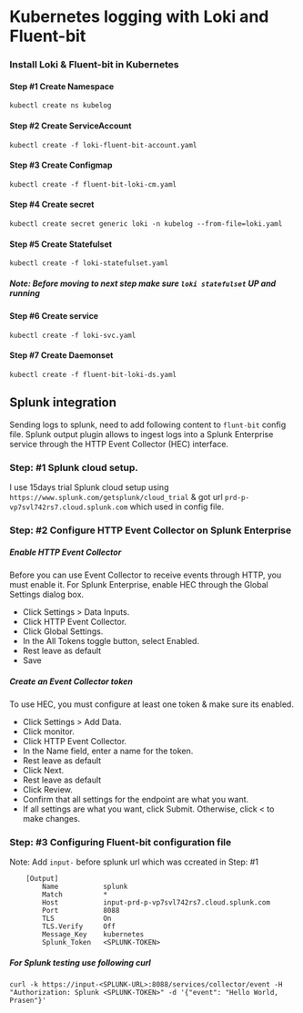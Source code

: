 # Kubernetes logging with Loki and Fluent-bit


### Install Loki & Fluent-bit in Kubernetes

#### Step #1 Create Namespace

```kubectl create ns kubelog```

#### Step #2 Create ServiceAccount

```kubectl create -f loki-fluent-bit-account.yaml```

#### Step #3 Create Configmap

```kubectl create -f fluent-bit-loki-cm.yaml```

#### Step #4 Create secret

```kubectl create secret generic loki -n kubelog --from-file=loki.yaml```

#### Step #5 Create Statefulset 

```kubectl create -f loki-statefulset.yaml```

##### Note: Before moving to next step make sure ```loki statefulset``` UP and running

#### Step #6 Create service

```kubectl create -f loki-svc.yaml```

#### Step #7 Create Daemonset

```kubectl create -f fluent-bit-loki-ds.yaml```


## Splunk integration
Sending logs to splunk, need to add following content to ```flunt-bit``` config file. Splunk output plugin allows to ingest logs into a Splunk Enterprise service through the HTTP Event Collector (HEC) interface. 

### Step: #1 Splunk cloud setup.

I use 15days trial Splunk cloud setup using ```https://www.splunk.com/getsplunk/cloud_trial``` & got url ```prd-p-vp7svl742rs7.cloud.splunk.com``` which used in config file.

### Step: #2 Configure HTTP Event Collector on Splunk Enterprise

##### Enable HTTP Event Collector

Before you can use Event Collector to receive events through HTTP, you must enable it. For Splunk Enterprise, enable HEC through the Global Settings dialog box.

- Click Settings > Data Inputs.
- Click HTTP Event Collector.
- Click Global Settings.
- In the All Tokens toggle button, select Enabled.
- Rest leave as default
- Save

##### Create an Event Collector token

To use HEC, you must configure at least one token & make sure its enabled.

- Click Settings > Add Data.
- Click monitor.
- Click HTTP Event Collector.
- In the Name field, enter a name for the token.
- Rest leave as default
- Click Next.
- Rest leave as default
- Click Review.
- Confirm that all settings for the endpoint are what you want.
- If all settings are what you want, click Submit. Otherwise, click < to make changes.

### Step: #3 Configuring Fluent-bit configuration file

Note: Add ```input-``` before splunk url which was ccreated in Step: #1

```
    [Output]
        Name           splunk
        Match          *
        Host           input-prd-p-vp7svl742rs7.cloud.splunk.com
        Port           8088
        TLS            On
        TLS.Verify     Off
        Message_Key    kubernetes
        Splunk_Token   <SPLUNK-TOKEN>
```

##### For Splunk testing use following curl 

```curl -k https://input-<SPLUNK-URL>:8088/services/collector/event -H "Authorization: Splunk <SPLUNK-TOKEN>" -d '{"event": "Hello World, Prasen"}'```

